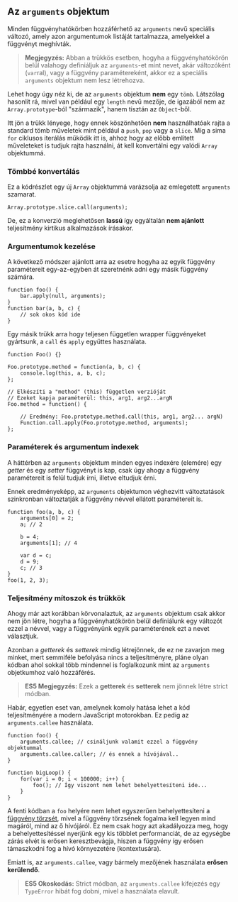 ﻿## Az `arguments` objektum

Minden függvényhatókörben hozzáférhető az `arguments` nevű speciális változó,
amely azon argumentumok listáját tartalmazza, amelyekkel a függvényt meghívták.

> **Megjegyzés:** Abban a trükkös esetben, hogyha a függvényhatókörön belül valahogy
> definiáljuk az `arguments`-et mint nevet, akár változóként (`var`ral), vagy a függvény 
> paramétereként, akkor ez a speciális `arguments` objektum nem lesz létrehozva.

Lehet hogy úgy néz ki, de az `arguments` objektum **nem** egy `tömb`. Látszólag hasonlít rá,
mivel van például egy `length` nevű mezője, de igazából nem az `Array.prototype`-ból "származik",
hanem tisztán az `Object`-ből.

Itt jön a trükk lényege, hogy ennek köszönhetően **nem** használhatóak rajta a standard
tömb műveletek mint például a `push`, `pop` vagy a `slice`. Míg a sima `for` ciklusos iterálás
működik itt is, ahhoz hogy az előbb említett műveleteket is tudjuk rajta használni, át kell
konvertálni egy valódi `Array` objektummá.

### Tömbbé konvertálás

Ez a kódrészlet egy új `Array` objektummá varázsolja az emlegetett `arguments` szamarat.

    Array.prototype.slice.call(arguments);
	
De, ez a konverzió meglehetősen **lassú** így egyáltalán **nem ajánlott** teljesítmény kirtikus
alkalmazások írásakor.

### Argumentumok kezelése

A következő módszer ajánlott arra az esetre hogyha az egyik függvény paramétereit egy-az-egyben
át szeretnénk adni egy másik függvény számára.

    function foo() {
        bar.apply(null, arguments);
    }
    function bar(a, b, c) {
        // sok okos kód ide
    }

Egy másik trükk arra hogy teljesen független wrapper függvényeket gyártsunk, a `call`
és `apply` együttes használata.

    function Foo() {}

    Foo.prototype.method = function(a, b, c) {
        console.log(this, a, b, c);
    };

    // Elkészíti a "method" (this) független verzióját
    // Ezeket kapja paraméterül: this, arg1, arg2...argN
    Foo.method = function() {

        // Eredmény: Foo.prototype.method.call(this, arg1, arg2... argN)
        Function.call.apply(Foo.prototype.method, arguments);
    };
	
### Paraméterek és argumentum indexek

A háttérben az `arguments` objektum minden egyes indexére (elemére) egy *getter* és egy *setter*
függvényt is kap, csak úgy ahogy a függvény paramétereit is felül tudjuk írni, illetve eltudjuk érni.

Ennek eredményeképp, az `arguments` objektumon véghezvitt változtatások szinkronban
változtatják a függvény névvel ellátott paramétereit is.

    function foo(a, b, c) {
        arguments[0] = 2;
        a; // 2

        b = 4;
        arguments[1]; // 4

        var d = c;
        d = 9;
        c; // 3
    }
    foo(1, 2, 3);
	
### Teljesítmény mítoszok és trükkök

Ahogy már azt korábban körvonalaztuk, az `arguments` objektum csak akkor nem jön létre,
hogyha a függvényhatókörön belül definiálunk egy változót ezzel a névvel, vagy a függvényünk
egyik paraméterének ezt a nevet választjuk.

Azonban a *getterek* és *setterek* mindig létrejönnek, de ez ne zavarjon meg minket, mert
semmiféle befolyása nincs a teljesítményre, pláne olyan kódban ahol sokkal több mindennel
is foglalkozunk mint az `arguments` objetkumhoz való hozzáférés.

> **ES5 Megjegyzés:** Ezek a **getterek** és **setterek** nem jönnek létre strict módban.

Habár, egyetlen eset van, amelynek komoly hatása lehet a kód teljesítményére a modern
JavaScript motorokban. Ez pedig az `arguments.callee` használata.

    function foo() {
        arguments.callee; // csináljunk valamit ezzel a függvény objektummal
        arguments.callee.caller; // és ennek a hívójával..
    }

    function bigLoop() {
        for(var i = 0; i < 100000; i++) {
            foo(); // Így viszont nem lehet behelyettesíteni ide...
        }
    }

A fenti kódban a `foo` helyére nem lehet egyszerűen behelyettesíteni a [függvény törzsét][1],
mivel a függvény törzsének fogalma kell legyen mind magáról, mind az ő hívójáról. Ez nem csak
hogy azt akadályozza meg, hogy a behelyettesítéssel nyerjünk egy kis többlet performanciát,
de az egységbe zárás elvét is erősen keresztbevágja, hiszen a függvény így erősen támaszkodni
fog a hívó környezetére (kontextusára).

Emiatt is, az `arguments.callee`, vagy bármely mezőjének használata **erősen kerülendő**.

> **ES5 Okoskodás:** Strict módban, az `arguments.callee` kifejezés egy `TypeError` hibát fog dobni,
> mivel a használata elavult.

[1]: http://en.wikipedia.org/wiki/Inlining




